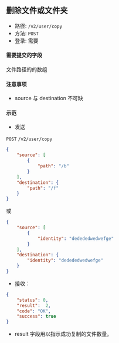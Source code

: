 ## 删除文件或文件夹

* 路径: ```/v2/user/copy```
* 方法: ```POST```
* 登录: 需要

#### 需要提交的字段


文件路径的的数组

#### 注意事项

* source 与 destination 不可缺

#### 示范

* 发送

```POST``` ```/v2/user/copy```

```json
{
    "source": [
        {
            "path": "/b"
        }
    ],
    "destination": {
        "path": "/f"
    }
}

```

或

```json
{
    "source": [
        {
            "identity": "dedededwedwefge"
        }
    ],
    "destination": {
        "identity": "dedededwedwefge"
    }
}

```

* 接收：

```json
{
    "status": 0,
    "result":  2,
    "code": "OK",
    "success": true
}
```

* result 字段用以指示成功复制的文件数量。